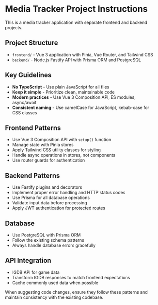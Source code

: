 <!-- Use this file to provide workspace-specific custom instructions to Copilot. For more details, visit https://code.visualstudio.com/docs/copilot/copilot-customization#_use-a-githubcopilotinstructionsmd-file -->

# Media Tracker Project Instructions

This is a media tracker application with separate frontend and backend projects.

## Project Structure
- `frontend/` - Vue 3 application with Pinia, Vue Router, and Tailwind CSS
- `backend/` - Node.js Fastify API with Prisma ORM and PostgreSQL

## Key Guidelines
- **No TypeScript** - Use plain JavaScript for all files
- **Keep it simple** - Prioritize clean, maintainable code
- **Modern practices** - Use Vue 3 Composition API, ES modules, async/await
- **Consistent naming** - Use camelCase for JavaScript, kebab-case for CSS classes

## Frontend Patterns
- Use Vue 3 Composition API with `setup()` function
- Manage state with Pinia stores
- Apply Tailwind CSS utility classes for styling
- Handle async operations in stores, not components
- Use router guards for authentication

## Backend Patterns
- Use Fastify plugins and decorators
- Implement proper error handling and HTTP status codes
- Use Prisma for all database operations
- Validate input data before processing
- Apply JWT authentication for protected routes

## Database
- Use PostgreSQL with Prisma ORM
- Follow the existing schema patterns
- Always handle database errors gracefully

## API Integration
- IGDB API for game data
- Transform IGDB responses to match frontend expectations
- Cache commonly used data when possible

When suggesting code changes, ensure they follow these patterns and maintain consistency with the existing codebase.
